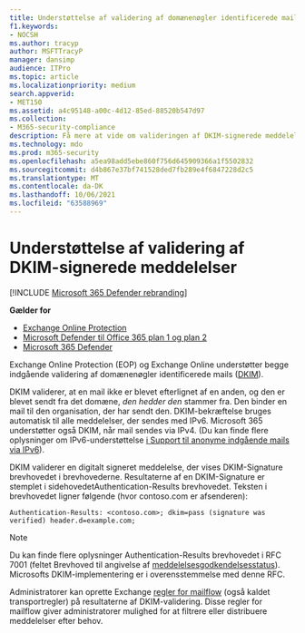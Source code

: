```yaml
---
title: Understøttelse af validering af domænenøgler identificerede mails (DKIM)
f1.keywords:
- NOCSH
ms.author: tracyp
author: MSFTTracyP
manager: dansimp
audience: ITPro
ms.topic: article
ms.localizationpriority: medium
search.appverid:
- MET150
ms.assetid: a4c95148-a00c-4d12-85ed-88520b547d97
ms.collection:
- M365-security-compliance
description: Få mere at vide om valideringen af DKIM-signerede meddelelser Exchange Online Protection og Exchange Online
ms.technology: mdo
ms.prod: m365-security
ms.openlocfilehash: a5ea98add5ebe860f756d645909366a1f5502832
ms.sourcegitcommit: d4b867e37bf741528ded7fb289e4f6847228d2c5
ms.translationtype: MT
ms.contentlocale: da-DK
ms.lasthandoff: 10/06/2021
ms.locfileid: "63588969"
---
```

# <a name="support-for-validation-of-dkim-signed-messages"></a>Understøttelse af validering af DKIM-signerede meddelelser

[!INCLUDE [Microsoft 365 Defender rebranding](../includes/microsoft-defender-for-office.md)]

**Gælder for**
- [Exchange Online Protection](exchange-online-protection-overview.md)
- [Microsoft Defender til Office 365 plan 1 og plan 2](defender-for-office-365.md)
- [Microsoft 365 Defender](../defender/microsoft-365-defender.md)

Exchange Online Protection (EOP) og Exchange Online understøtter begge indgående validering af domænenøgler identificerede mails ([DKIM](https://www.rfc-editor.org/rfc/rfc6376.txt)).

DKIM validerer, at en mail ikke er blevet  efterlignet af en anden, og den er blevet sendt fra det domæne, *den hedder den* stammer fra. Den binder en mail til den organisation, der har sendt den. DKIM-bekræftelse bruges automatisk til alle meddelelser, der sendes med IPv6. Microsoft 365 understøtter også DKIM, når mail sendes via IPv4. (Du kan finde flere oplysninger om IPv6-understøttelse [i Support til anonyme indgående mails via IPv6](support-for-anonymous-inbound-email-messages-over-ipv6.md)).

DKIM validerer en digitalt signeret meddelelse, der vises DKIM-Signature brevhovedet i brevhovederne. Resultaterne af en DKIM-Signature er stemplet i sidehovedetAuthentication-Results brevhovedet. Teksten i brevhovedet ligner følgende (hvor contoso.com er afsenderen):

 `Authentication-Results: <contoso.com>; dkim=pass (signature was verified) header.d=example.com;`

> [!NOTE]
> Du kan finde flere oplysninger Authentication-Results brevhovedet i RFC 7001 (feltet Brevhoved til angivelse af [meddelelsesgodkendelsesstatus](https://www.rfc-editor.org/rfc/rfc7001.txt)). Microsofts DKIM-implementering er i overensstemmelse med denne RFC.

Administratorer kan oprette Exchange [regler for mailflow](/exchange/security-and-compliance/mail-flow-rules/mail-flow-rules) (også kaldet transportregler) på resultaterne af DKIM-validering. Disse regler for mailflow giver administratorer mulighed for at filtrere eller distribuere meddelelser efter behov.